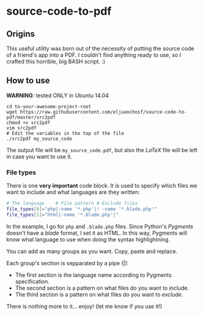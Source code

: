 # source-code-to-pdf

## Origins

This useful utility was born out of the necessity of putting the source code of a friend's app into a PDF.
I couldn't find anything ready to use, so I crafted this horrible, big BASH script. :)

## How to use

**WARNING**: tested ONLY in Ubuntu 14.04

```
cd to-your-awesome-project-root
wget https://raw.githubusercontent.com/eljuanchosf/source-code-to-pdf/master/src2pdf
chmod +x src2pdf
vim src2pdf
# Edit the variables in the top of the file
./src2pdf my_source_code
```

The output file will be `my_source_code.pdf`, but also the *LaTeX* file will be left in case you want to use it.

### File types

There is one **very important** code block. It is used to specify which files we want to include and what languages are they written:

```sh
# The language    # File pattern # Exclude files
file_types[0]="php|-name '*.php'|! -name '*.blade.php'"
file_types[1]="html|-name '*.blade.php'|"
```

In the example, I go for `php` and `.blade.php` files.
Since Python's *Pygments* doesn't have a *blade* format, I set it as HTML. In this way, Pygments will know what language to use when doing the syntax highlightning.

You can add as many groups as you want. Copy, paste and replace.

Each group's section is sepparated by a pipe (|):
* The first section is the language name according to Pygments specification.
* The second section is a pattern on what files do you want to include.
* The third section is a pattern on what files do you want to *exclude*.

There is nothing more to it... enjoy! (let me know if you use it!)
